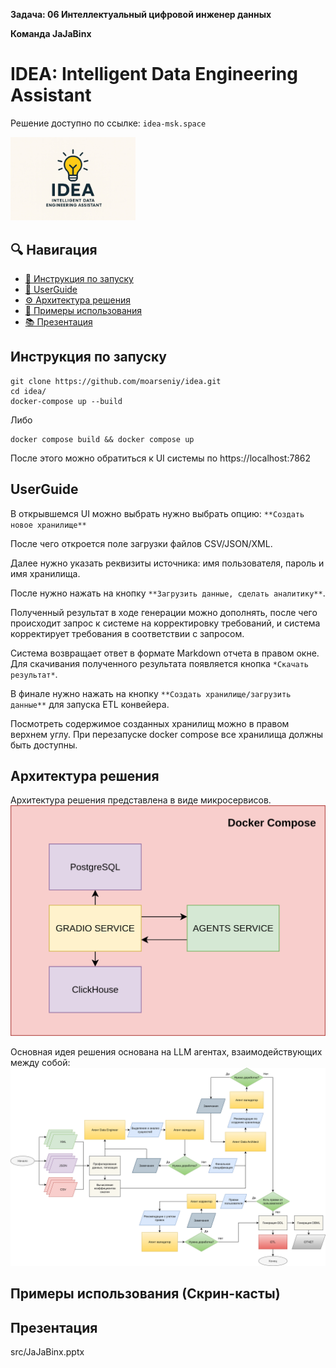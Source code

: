 **Задача: 06 Интеллектуальный цифровой инженер данных**

**Команда JaJaBinx** 

# IDEA: Intelligent Data Engineering Assistant
Решение доступно по ссылке: `idea-msk.space`


<img src="./src/logo.jpg" alt="IDEA" width="200" />

## 🔍 Навигация
- [🚀 Инструкция по запуску](#Инструкция-по-запуску)
- [🎯 UserGuide](#UserGuide)
- [⚙️ Архитектура решения](#Архитектура-решения)
- [🧩 Примеры использования](#Примеры-использования)
- [📚 Презентация](#Презентация)


## Инструкция по запуску
```commandline
git clone https://github.com/moarseniy/idea.git
cd idea/
docker-compose up --build
```
Либо
```commandline
docker compose build && docker compose up
```

После этого можно обратиться к UI системы по https://localhost:7862

## UserGuide
В открывшемся UI можно выбрать нужно выбрать опцию: `**Создать новое хранилище**`

После чего откроется поле загрузки файлов CSV/JSON/XML.

Далее нужно указать реквизиты источника: имя пользователя, пароль и имя хранилища.

После нужно нажать на кнопку `**Загрузить данные, сделать аналитику**`.

Полученный результат в ходе генерации можно дополнять, после чего происходит запрос к системе на корректировку требований, и система корректирует требования в соответствии с запросом.

Система возвращает ответ в формате Markdown отчета в правом окне. 
Для скачивания полученного результата появляется кнопка `*Скачать результат*`.

В финале нужно нажать на кнопку `**Создать хранилище/загрузить данные**` для запуска ETL конвейера.

Посмотреть содержимое созданных хранилищ можно в правом верхнем углу. При перезапуске docker compose все хранилища должны быть доступны.

## Архитектура решения
Архитектура решения представлена в виде микросервисов.
![Архитектура](./src/arch.jpg)

Основная идея решения основана на LLM агентах, взаимодействующих между собой:
![Агенты](./src/agents.png)

## Примеры использования (Скрин-касты)


## Презентация
src/JaJaBinx.pptx

